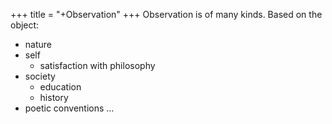 +++
title = "+Observation"
+++
Observation is of many kinds. Based on the object:

- nature 
- self
  - satisfaction with philosophy
- society
  - education
  - history
- poetic conventions ...

